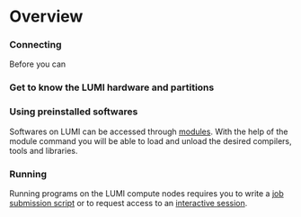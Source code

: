 # Overview


### Connecting

Before you can

### Get to know the LUMI hardware and partitions



### Using preinstalled softwares

Softwares on LUMI can be accessed through [modules][1]. With the help of the module
command you will be able to load and unload the desired compilers, tools
and libraries.

[1]: environment/modules

### Running

Running programs on the LUMI compute nodes requires you to write a 
[job submission script][2] or to request access to an [interactive session][3].

[2]: jobs/
[3]: jobs/interactive
